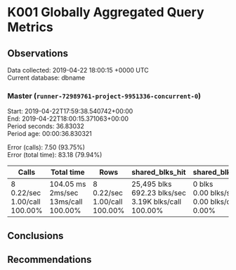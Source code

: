# K001 Globally Aggregated Query Metrics

## Observations ##
Data collected: 2019-04-22 18:00:15 +0000 UTC  
Current database: dbname  



### Master (`runner-72989761-project-9951336-concurrent-0`) ###
Start: 2019-04-22T17:59:38.540742+00:00  
End: 2019-04-22T18:00:15.371063+00:00  
Period seconds: 36.83032  
Period age: 00:00:36.830321  

Error (calls): 7.50 (93.75%)  
Error (total time): 83.18 (79.94%)

Calls | Total&nbsp;time | Rows | shared_blks_hit | shared_blks_read | shared_blks_dirtied | shared_blks_written | blk_read_time | blk_write_time | kcache_reads | kcache_writes | kcache_user_time_ms | kcache_system_time 
-------|------------|------|-----------------|------------------|---------------------|---------------------|---------------|----------------|--------------|---------------|---------------------|--------------------
8<br/>0.22/sec<br/>1.00/call<br/>100.00% |104.05&nbsp;ms<br/>2ms/sec<br/>13ms/call<br/>100.00% |8<br/>0.22/sec<br/>1.00/call<br/>100.00% |25,495&nbsp;blks<br/>692.23&nbsp;blks/sec<br/>3.19K&nbsp;blks/call<br/>100.00% |0&nbsp;blks<br/>0.00&nbsp;blks/sec<br/>0.00&nbsp;blks/call<br/>0.00% |0&nbsp;blks<br/>0.00&nbsp;blks/sec<br/>0.00&nbsp;blks/call<br/>0.00% |0&nbsp;blks<br/>0.00&nbsp;blks/sec<br/>0.00&nbsp;blks/call<br/>0.00% |0.00&nbsp;ms<br/>0s/sec<br/>0s/call<br/>0.00% |0.00&nbsp;ms<br/>0s/sec<br/>0s/call<br/>0.00% |0.00&nbsp;bytes<br/>0.00&nbsp;bytes/sec<br/>0.00&nbsp;bytes/call<br/>0.00% |0.00&nbsp;bytes<br/>0.00&nbsp;bytes/sec<br/>0.00&nbsp;bytes/call<br/>0.00% |0.00&nbsp;ms<br/>0s/sec<br/>0s/call<br/>0.00% |0.00&nbsp;ms<br/>0s/sec<br/>0s/call<br/>0.00%





## Conclusions ##


## Recommendations ##

